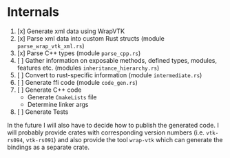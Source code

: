 # Internals

1. [x] Generate xml data using WrapVTK
2. [x] Parse xml data into custom Rust structs (module `parse_wrap_vtk_xml.rs`)
3. [x] Parse C++ types (module `parse_cpp.rs`)
4. [ ] Gather information on exposable methods, defined types, modules, features etc. (modules
   `inheritance_hierarchy.rs`)
5. [ ] Convert to rust-specific information (module `intermediate.rs`)
6. [ ] Generate ffi code (module `code_gen.rs`)
7. [ ] Generate C++ code
    - Generate `CmakeLists` file
    - Determine linker args
8. [ ] Generate Tests

In the future I will also have to decide how to publish the generated code.
I will probably provide crates with corresponding version numbers (i.e. `vtk-rs094`, `vtk-rs091`)
and also provide the tool `wrap-vtk` which can generate the bindings as a separate crate.
